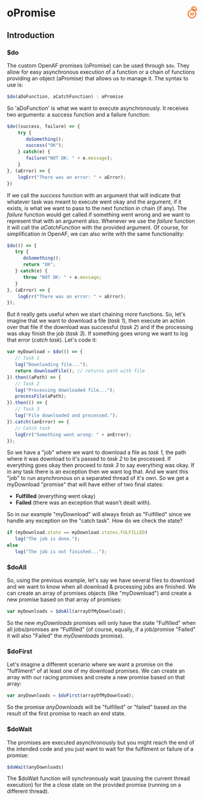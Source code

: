 # oPromise <a href="/"><img align="right" src="images/openaf_small.png"></a>

## Introduction

### $do
The custom OpenAF promises (oPromise) can be used through ````$do````. They allow for easy asynchronous execution of a function or a chain of functions providing an object (aPromise) that allows us to manage it. The syntax to use is:

````javascript
$do(aDoFunction, aCatchFunction) : aPromise
````

So 'aDoFunction' is what we want to execute asynchronously. It receives two arguments: a success function and a failure function:

````javascript
$do((success, failure) => {
    try {
       doSomething();
       success("OK");
    } catch(e) {
       failure("NOT OK: " + e.message);
    } 
}, (aError) => {
    logErr("There was an error: " + aError);
})
````

If we call the *success* function with an argument that will indicate that whatever task was meant to execute went okay and the argument, if it exists, is what we want to pass to the next function in chain (if any). The *failure* function would get called if something went wrong and we want to represent that with an argument also. Whenever we use the *failure* function it will call the *aCatchFunction* with the provided argument. Of course, for simplification in OpenAF, we can also write with the same functionality:

````javascript
$do(() => {
   try {
      doSomething();
      return "OK";
   } catch(e) {
      throw "NOT OK: " + e.message;
   }
}, (aError) => {
    logErr("There was an error: " + aError);
});
````

But it really gets useful when we start chaining more functions. So, let's imagine that we want to download a file (*task 1*), then execute an action over that file if the download was successful (*task 2*) and if the processing was okay finish the job (*task 3*). If something goes wrong we want to log that error (*catch task*). Let's code it:

````javascript
var myDownload = $do(() => {
   // Task 1
   log("Downloading file...");
   return downloadFile(); // returns path with file
}).then((aPath) => {
   // Task 2
   log("Processing downloaded file...");
   processFile(aPath);
}).then(() => {
   // Task 3
   log("File downloaded and processed.");
}).catch((anError) => {
   // Catch task
   logErr("Something went wrong: " + anError);
});
````

So we have a "job" where we want to download a file as *task 1*, the path where it was download to it's passed to *task 2* to be processed. If everything goes okay then proceed to *task 3* to say everything was okay. If in any task there is an exception then we want log that. And we want this "job" to run asynchronous on a separated thread of it's own. So we get a myDownload "promise" that will have either of two final states:

* **Fulfilled** (everything went okay)
* **Failed** (there was an exception that wasn't dealt with).

So in our example "myDownload" will always finish as "Fulfilled" since we handle any exception on the "catch task". How do we check the state?

````javascript
if (myDownload.state == myDownload.states.FULFILLED)
   log("The job is done.");
else
   log("The job is not finished...");
````

### $doAll

So, using the previous example, let's say we have several files to download and we want to know when all download & processing jobs are finished. We can create an array of promises objects (like "myDownload") and create a new promise based on that array of promises:

````javascript
var myDownloads = $doAll(arrayOfMyDownload);
````

So the new *myDownloads* promises will only have the state "Fulfilled" when all jobs/promises are "Fulfilled" (of course, equally, if a job/promise "Failed" it will also "Failed" the *myDownloads* promise).

### $doFirst

Let's imagine a different scenario where we want a promise on the "fulfilment" of at least one of my download promises. We can create an array with our racing promises and create a new promise based on that array:

````javascript
var anyDownloads = $doFirst(arrayOfMyDownload);
````

So the promise *anyDownloads* will be "fulfilled" or "failed" based on the result of the first promise to reach an end state.

### $doWait

The promises are executed asynchronously but you might reach the end of the intended code and you just want to wait for the fulfilment or failure of a promise:

````javascript
$doWait(anyDownloads)
````

The $doWait function will synchronously wait (pausing the current thread execution) for the a close state on the provided promise (running on a different thread). 